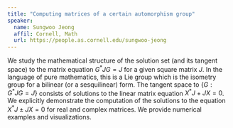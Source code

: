 ```yaml
---
title: "Computing matrices of a certain automorphism group"
speaker:
  name: Sungwoo Jeong
  affil: Cornell, Math
  url: https://people.as.cornell.edu/sungwoo-jeong
---
```


We study the mathematical structure of the solution set (and its tangent space)
to the matrix equation $G^{*} J G = J$ for a given square matrix $J$. In the
language of pure mathematics, this is a Lie group which is the isometry group
for a bilinear (or a sesquilinear) form. The tangent space to $\{G : G^{*} JG =
J\}$ consists of solutions to the linear matrix equation $X^{*} J + JX = 0$. We
explicitly demonstrate the computation of the solutions to the equation $X^{*}
J \pm JX = 0$ for real and complex matrices. We provide numerical examples and
visualizations.

